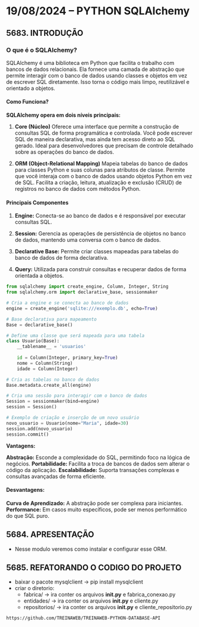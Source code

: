 # 19/08/2024 – PYTHON SQLAlchemy 

## 5683. INTRODUÇÃO

### O que é o SQLAlchemy?
SQLAlchemy é uma biblioteca em Python que facilita o trabalho com bancos de dados relacionais. Ela fornece uma camada de abstração que permite interagir com o banco de dados usando classes e objetos em vez de escrever SQL diretamente. Isso torna o código mais limpo, reutilizável e orientado a objetos.

#### Como Funciona?

**SQLAlchemy opera em dois níveis principais:**

1. **Core (Núcleo)**
Oferece uma interface que permite a construção de consultas SQL de forma programática e controlada.
Você pode escrever SQL de maneira declarativa, mas ainda tem acesso direto ao SQL gerado.
Ideal para desenvolvedores que precisam de controle detalhado sobre as operações do banco de dados.

2. **ORM (Object-Relational Mapping)**
Mapeia tabelas do banco de dados para classes Python e suas colunas para atributos de classe.
Permite que você interaja com o banco de dados usando objetos Python em vez de SQL.
Facilita a criação, leitura, atualização e exclusão (CRUD) de registros no banco de dados com métodos Python.

#### Principais Componentes

1. **Engine:** Conecta-se ao banco de dados e é responsável por executar consultas SQL.

2. **Session:** Gerencia as operações de persistência de objetos no banco de dados, mantendo uma conversa com o banco de dados.

3. **Declarative Base:** Permite criar classes mapeadas para tabelas do banco de dados de forma declarativa.

4. **Query:** Utilizada para construir consultas e recuperar dados de forma orientada a objetos.

```python
from sqlalchemy import create_engine, Column, Integer, String
from sqlalchemy.orm import declarative_base, sessionmaker

# Cria a engine e se conecta ao banco de dados
engine = create_engine('sqlite:///exemplo.db', echo=True)

# Base declarativa para mapeamento
Base = declarative_base()

# Define uma classe que será mapeada para uma tabela
class Usuario(Base):
    __tablename__ = 'usuarios'
    
    id = Column(Integer, primary_key=True)
    nome = Column(String)
    idade = Column(Integer)

# Cria as tabelas no banco de dados
Base.metadata.create_all(engine)

# Cria uma sessão para interagir com o banco de dados
Session = sessionmaker(bind=engine)
session = Session()

# Exemplo de criação e inserção de um novo usuário
novo_usuario = Usuario(nome="Maria", idade=30)
session.add(novo_usuario)
session.commit()

```
**Vantagens:**

**Abstração:** Esconde a complexidade do SQL, permitindo foco na lógica de negócios.
**Portabilidade:** Facilita a troca de bancos de dados sem alterar o código da aplicação.
**Escalabilidade:** Suporta transações complexas e consultas avançadas de forma eficiente.

#### Desvantagens:

**Curva de Aprendizado:** A abstração pode ser complexa para iniciantes.
**Performance:** Em casos muito específicos, pode ser menos performático do que SQL puro.


## 5684. APRESENTAÇÃO

- Nesse modulo veremos como instalar e configurar esse ORM.

## 5685. REFATORANDO O CODIGO DO PROJETO

- baixar o pacote mysqlclient -> pip install mysqlclient
- criar o diretorio: 
    - fabrica/ -> ira conter os arquivos __init.py__ e fabrica_conexao.py
    - entidades/ -> ira conter os arquivos __init.py__ e cliente.py
    - repositorios/ -> ira conter os arquivos __init.py__ e cliente_repositorio.py 

```bash
https://github.com/TREINAWEB/TREINAWEB-PYTHON-DATABASE-API
```
   
